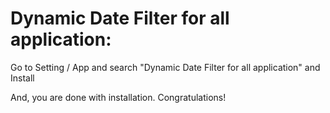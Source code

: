 Dynamic Date Filter for all application:
=========================================================

Go to Setting / App and search "Dynamic Date Filter for all application" and Install

And, you are done with installation. Congratulations!
